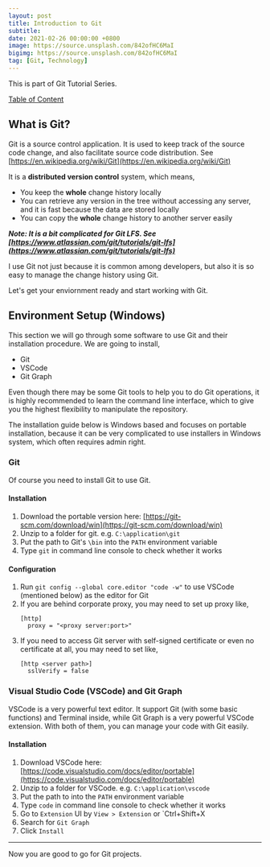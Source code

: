 ```yaml
---
layout: post
title: Introduction to Git
subtitle:
date: 2021-02-26 00:00:00 +0800
image: https://source.unsplash.com/842ofHC6MaI
bigimg: https://source.unsplash.com/842ofHC6MaI
tag: [Git, Technology]
---
```


This is part of Git Tutorial Series.

[Table of Content](https://avin-shum.github.io/2021-02-26-git-tutorial-series/)

## What is Git?

Git is a source control application. It is used to keep track of the source code change, and also facilitate source code distribution. See [https://en.wikipedia.org/wiki/Git](https://en.wikipedia.org/wiki/Git)

It is a **distributed version control** system, which means,

- You keep the **whole** change history locally
- You can retrieve any version in the tree without accessing any server, and it is fast because the data are stored locally
- You can copy the **whole** change history to another server easily

**_Note: It is a bit complicated for Git LFS. See [https://www.atlassian.com/git/tutorials/git-lfs](https://www.atlassian.com/git/tutorials/git-lfs)_**

I use Git not just because it is common among developers, but also it is so easy to manage the change history using Git.

Let's get your enviornment ready and start working with Git.

## Environment Setup (Windows)

This section we will go through some software to use Git and their installation procedure. We are going to install,

- Git
- VSCode
- Git Graph

Even though there may be some Git tools to help you to do Git operations, it is highly recommended to learn the command line interface, which to give you the highest flexibility to manipulate the repository.

The installation guide below is Windows based and focuses on portable installation, because it can be very complicated to use installers in Windows system, which often requires admin right.

### Git

Of course you need to install Git to use Git.

#### Installation

1. Download the portable version here: [https://git-scm.com/download/win](https://git-scm.com/download/win)
2. Unzip to a folder for git. e.g. `C:\application\git`
3. Put the path to Git's `\bin` into the `PATH` environment variable
4. Type `git` in command line console to check whether it works

#### Configuration

1. Run `git config --global core.editor "code -w"` to use VSCode (mentioned below) as the editor for Git
2. If you are behind corporate proxy, you may need to set up proxy like,
   ```
   [http]
     proxy = "<proxy server:port>"
   ```
3. If you need to access Git server with self-signed certificate or even no certificate at all, you may need to set like,
   ```
   [http <server path>]
     sslVerify = false
   ```

### Visual Studio Code (VSCode) and Git Graph

VSCode is a very powerful text editor. It support Git (with some basic functions) and Terminal inside, while Git Graph is a very powerful VSCode extension. With both of them, you can manage your code with Git easily.

#### Installation

1. Download VSCode here: [https://code.visualstudio.com/docs/editor/portable](https://code.visualstudio.com/docs/editor/portable)
2. Unzip to a folder for VSCode. e.g. `C:\application\vscode`
3. Put the path to into the `PATH` environment variable
4. Type `code` in command line console to check whether it works
5. Go to `Extension` UI by `View > Extension` or `Ctrl+Shift+X
6. Search for `Git Graph`
7. Click `Install`

---

Now you are good to go for Git projects.
